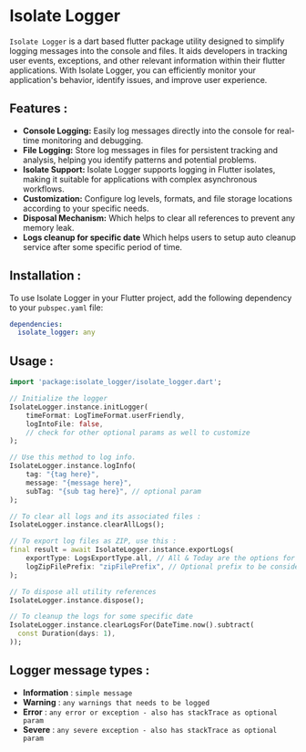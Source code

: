 # Isolate Logger

`Isolate Logger` is a dart based flutter package utility designed to simplify logging messages into the console and files. It aids developers in tracking user events, exceptions, and other relevant information within their flutter applications.
With Isolate Logger, you can efficiently monitor your application's behavior, identify issues, and improve user experience.

## Features :

- **Console Logging:** Easily log messages directly into the console for real-time monitoring and debugging.
- **File Logging:** Store log messages in files for persistent tracking and analysis, helping you identify patterns and potential problems.
- **Isolate Support:** Isolate Logger supports logging in Flutter isolates, making it suitable for applications with complex asynchronous workflows.
- **Customization:** Configure log levels, formats, and file storage locations according to your specific needs.
- **Disposal Mechanism:** Which helps to clear all references to prevent any memory leak.
- **Logs cleanup for specific date** Which helps users to setup auto cleanup service after some specific period of time.

## Installation :

To use Isolate Logger in your Flutter project, add the following dependency to your `pubspec.yaml` file:

```yaml
dependencies:
  isolate_logger: any
```

## Usage :

``` dart
import 'package:isolate_logger/isolate_logger.dart';
```

``` dart
// Initialize the logger
IsolateLogger.instance.initLogger(
    timeFormat: LogTimeFormat.userFriendly,
    logIntoFile: false,
    // check for other optional params as well to customize
);
```

``` dart
// Use this method to log info.
IsolateLogger.instance.logInfo(
    tag: "{tag here}",
    message: "{message here}",
    subTag: "{sub tag here}", // optional param
);
```

``` dart
// To clear all logs and its associated files :
IsolateLogger.instance.clearAllLogs();
```

``` dart
// To export log files as ZIP, use this :
final result = await IsolateLogger.instance.exportLogs(
    exportType: LogsExportType.all, // All & Today are the options for `exportType`
    logZipFilePrefix: "zipFilePrefix", // Optional prefix to be consider in zip file name.
);
```

``` dart
// To dispose all utility references
IsolateLogger.instance.dispose();
```

``` dart
// To cleanup the logs for some specific date
IsolateLogger.instance.clearLogsFor(DateTime.now().subtract(
  const Duration(days: 1),
));
```

## Logger message types :

- **Information** : `simple message`
- **Warning** : `any warnings that needs to be logged`
- **Error** : `any error or exception - also has stackTrace as optional param`
- **Severe** : `any severe exception - also has stackTrace as optional param`


